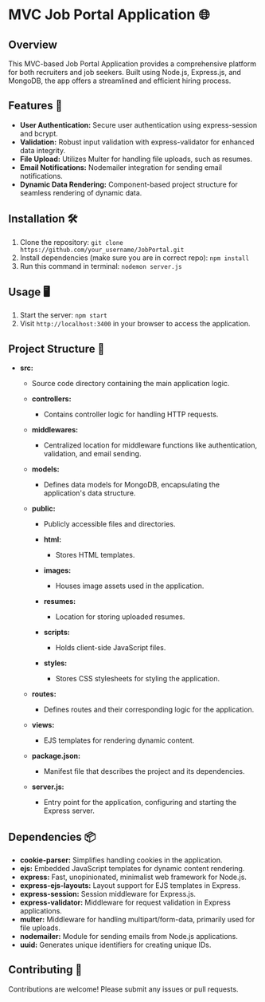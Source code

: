 # MVC Job Portal Application 🌐

## Overview
This MVC-based Job Portal Application provides a comprehensive platform for both recruiters and job seekers. Built using Node.js, Express.js, and MongoDB, the app offers a streamlined and efficient hiring process.

## Features 🚀
- **User Authentication:** Secure user authentication using express-session and bcrypt.
- **Validation:** Robust input validation with express-validator for enhanced data integrity.
- **File Upload:** Utilizes Multer for handling file uploads, such as resumes.
- **Email Notifications:** Nodemailer integration for sending email notifications.
- **Dynamic Data Rendering:** Component-based project structure for seamless rendering of dynamic data.

## Installation 🛠️
1. Clone the repository: `git clone https://github.com/your_username/JobPortal.git`
2. Install dependencies (make sure you are in correct repo): `npm install`
3. Run this command in terminal: `nodemon server.js`


## Usage 🖥️
1. Start the server: `npm start`
2. Visit `http://localhost:3400` in your browser to access the application.

## Project Structure 📂
- **src:**
  - Source code directory containing the main application logic.

  - **controllers:**
    - Contains controller logic for handling HTTP requests.

  - **middlewares:**
    - Centralized location for middleware functions like authentication, validation, and email sending.

  - **models:**
    - Defines data models for MongoDB, encapsulating the application's data structure.

  - **public:**
    - Publicly accessible files and directories.

    - **html:**
      - Stores HTML templates.

    - **images:**
      - Houses image assets used in the application.

    - **resumes:**
      - Location for storing uploaded resumes.

    - **scripts:**
      - Holds client-side JavaScript files.

    - **styles:**
      - Stores CSS stylesheets for styling the application.

  - **routes:**
    - Defines routes and their corresponding logic for the application.

  - **views:**
    - EJS templates for rendering dynamic content.

  - **package.json:**
    - Manifest file that describes the project and its dependencies.

  - **server.js:**
    - Entry point for the application, configuring and starting the Express server.


## Dependencies 📦
- **cookie-parser:** Simplifies handling cookies in the application.
- **ejs:** Embedded JavaScript templates for dynamic content rendering.
- **express:** Fast, unopinionated, minimalist web framework for Node.js.
- **express-ejs-layouts:** Layout support for EJS templates in Express.
- **express-session:** Session middleware for Express.js.
- **express-validator:** Middleware for request validation in Express applications.
- **multer:** Middleware for handling multipart/form-data, primarily used for file uploads.
- **nodemailer:** Module for sending emails from Node.js applications.
- **uuid:** Generates unique identifiers for creating unique IDs.

## Contributing 🤝
Contributions are welcome! Please submit any issues or pull requests.

